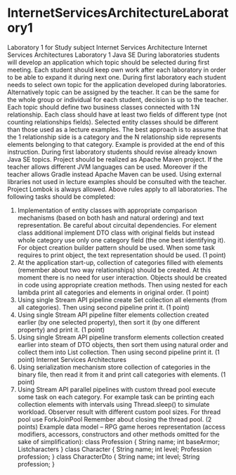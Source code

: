 # InternetServicesArchitectureLaboratory1
Laboratory 1 for Study subject Internet Services Architecture
Internet Services
Architectures
Laboratory 1
Java SE
During laboratories students will develop an application which topic should be selected
during first meeting. Each student should keep own work after each laboratory in order to
be able to expand it during next one.
During first laboratory each student needs to select own topic for the application developed
during laboratories. Alternatively topic can be assigned by the teacher. It can be the same
for the whole group or individual for each student, decision is up to the teacher. Each topic
should define two business classes connected with 1:N relationship. Each class should
have at least two fields of different type (not counting relationships fields). Selected entity
classes should be different than those used as a lecture examples. The best approach is
to assume that the 1 relationship side is a category and the N relationship side represents
elements belonging to that category. Example is provided at the end of this instruction.
During first laboratory students should revise already known Java SE topics. Project
should be realized as Apache Maven project. If the teacher allows different JVM languages
can be used. Moreover if the teacher allows Gradle instead Apache Maven can be used.
Using external libraries not used in lecture examples should be consulted with the teacher.
Project Lombok is always allowed. Above rules apply to all laboratories.
The following tasks should be completed:
1. Implementation of entity classes with appropriate comparison mechanisms (based
on both hash and natural ordering) and text representation. Be careful about
circuital dependencies. For element class additional implement DTO class with
original fields but instead whole category use only one category field (the one best
identifying it). For object creation builder pattern should be used. When some task
requires to print object, the text representation should be used. (1 point)
2. At the application start-up, collection of categories filled with elements (remember
about two way relationships) should be created. At this moment there is no need for
user interaction. Objects should be created in code using appropriate creation
methods. Then using nested for each lambda print all categories and elements in
original order. (1 point)
3. Using single Stream API pipeline create Set collection all elements (from all
categories). Then using second pipeline print it. (1 point)
4. Using single Stream API pipeline filter elements collection created earlier (by one
selected property), then sort it (by one different property) and print it. (1 point)
5. Using single Stream API pipeline transform elements collection created earlier into
steam of DTO objects, then sort them using natural order and collect them into
List collection. Then using second pipeline print it. (1 point)
Internet Services
Architectures
6. Using serialization mechanism store collection of categories in the binary file, then
read it from it and print call categories with elements. (1 point)
7. Using Stream API parallel pipelines with custom thread pool execute some task on
each category. For example task can be printing each collection elements with
intervals using Thread.sleep() to simulate workload. Observer result with
different custom pool sizes. For thread pool use ForkJoinPool Remember about
closing the thread pool. (2 points)
Example data model – RPG game heroes representation (access modifiers, accessors,
constructors and other methods omitted for the sake of simplification):
class Profession {
 String name;
 int baseArmor;
 List<Character>characters
}
class Character {
 String name;
 int level;
 Profession profession;
}
class CharacterDto {
 String name;
 int level;
 String profession;
}
